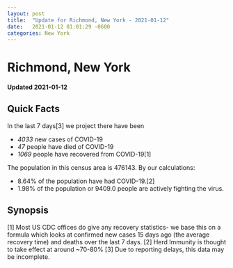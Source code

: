 ```yaml
---
layout: post
title:  "Update for Richmond, New York - 2021-01-12"
date:   2021-01-12 01:01:29 -0600
categories: New York
---
```


# Richmond, New York
#### Updated 2021-01-12

## Quick Facts

In the last 7 days[3] we project there have been
- *4033* new cases of COVID-19
- *47* people have died of COVID-19
- *1069* people have recovered from COVID-19[1]

The population in this census area is 476143. By our calculations:
- 8.64% of the population have had COVID-19.[2]
- 1.98% of the population or 9409.0 people are actively fighting the virus.

## Synopsis




[1] Most US CDC offices do give any recovery statistics- we base this on a formula which looks at confirmed new cases
15 days ago (the average recovery time) and deaths over the last 7 days.
[2] Herd Immunity is thought to take effect at around ~70-80%
[3] Due to reporting delays, this data may be incomplete. 
    